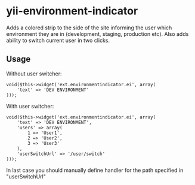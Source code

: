 yii-environment-indicator
=========================

Adds a colored strip to the side of the site informing the user which environment they are in (development, staging, production etc).
Also adds ability to switch current user in two clicks.


## Usage

Without user switcher:

    void($this->widget('ext.environmentindicator.ei', array(
        'text' => 'DEV ENVIRONMENT'
    )));

With user switcher:

    void($this->widget('ext.environmentindicator.ei', array(
        'text' => 'DEV ENVIRONMENT',
        'users' => array(
            1 => 'User1',
            2 => 'User2',
            3 => 'User3'
        ),
        'userSwitchUrl' => '/user/switch'
    )));

In last case you should manually define handler for the path specified in "userSwitchUrl"